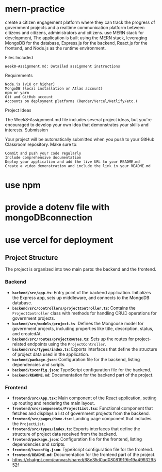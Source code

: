 # mern-practice
create a citizen engagement platform where they can track the progress of government projects and a realtime communication platform between citizens and citizens, administrators and citizens.
use MERN stack for development, The application is built using the MERN stack, leveraging MongoDB for the database, Express.js for the backend, React.js for the frontend, and Node.js as the runtime environment. 

Files Included

    Week8-Assignment.md: Detailed assignment instructions

Requirements

    Node.js (v18 or higher)
    MongoDB (local installation or Atlas account)
    npm or yarn
    Git and GitHub account
    Accounts on deployment platforms (Render/Vercel/Netlify/etc.)

Project Ideas

The Week8-Assignment.md file includes several project ideas, but you're encouraged to develop your own idea that demonstrates your skills and interests.
Submission

Your project will be automatically submitted when you push to your GitHub Classroom repository. Make sure to:

    Commit and push your code regularly
    Include comprehensive documentation
    Deploy your application and add the live URL to your README.md
    Create a video demonstration and include the link in your README.md
# use npm
# provide a dotenv file with mongoDBconnection
# use vercel for deployment
## Project Structure

The project is organized into two main parts: the backend and the frontend.

### Backend

- **`backend/src/app.ts`**: Entry point of the backend application. Initializes the Express app, sets up middleware, and connects to the MongoDB database.
- **`backend/src/controllers/projectController.ts`**: Contains the `ProjectController` class with methods for handling CRUD operations for government projects.
- **`backend/src/models/project.ts`**: Defines the Mongoose model for government projects, including properties like title, description, status, and createdAt.
- **`backend/src/routes/projectRoutes.ts`**: Sets up the routes for project-related endpoints using the `ProjectController`.
- **`backend/src/types/index.ts`**: Exports interfaces that define the structure of project data used in the application.
- **`backend/package.json`**: Configuration file for the backend, listing dependencies and scripts.
- **`backend/tsconfig.json`**: TypeScript configuration file for the backend.
- **`backend/README.md`**: Documentation for the backend part of the project.

### Frontend

- **`frontend/src/App.tsx`**: Main component of the React application, setting up routing and rendering the main layout.
- **`frontend/src/components/ProjectList.tsx`**: Functional component that fetches and displays a list of government projects from the backend.
- **`frontend/src/pages/Home.tsx`**: Landing page component that includes the `ProjectList`.
- **`frontend/src/types/index.ts`**: Exports interfaces that define the structure of project data received from the backend.
- **`frontend/package.json`**: Configuration file for the frontend, listing dependencies and scripts.
- **`frontend/tsconfig.json`**: TypeScript configuration file for the frontend.
- **`frontend/README.md`**: Documentation for the frontend part of the project.
- https://chatgpt.com/canvas/shared/68e35d0ad08081919fe19a499329552f
